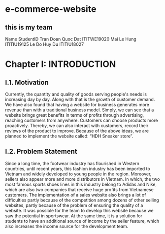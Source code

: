 # e-commerce-website
<h2>this is my team</h2>
<tabel border = 1>
<tr>
<th>Name</th>
<th>StudentID</th>
</tr>
<tr>
<td>Tran Doan Quoc Dat</td>
<td>ITITWE19020</td>
</tr>
<tr>
<td>Mai Le Hung</td>
<td>ITITIU19125</td>
</tr>
<tr>
<td>Le Do Huy Du</td>
<td>ITITIU18027</td>
</tr>
</table>

<h1>Chapter I: INTRODUCTION</h1>
<h2>I.1. Motivation</h2>
<p text-align: justify>Currently, the quantity and quality of goods serving people's needs is increasing day by day. Along with that is the growth of customer demand. We have also found that having a website for business generates more revenue than with a traditional business model. Simply, we can see that a website brings great benefits in terms of profits through advertising, reaching customers from anywhere. Customers can choose products more proactively. Thereby, we can also interact with customers, record their reviews of the product to improve. Because of the above ideas, we are planned to implement the website called: “HDH Sneaker store”.</p>
<h2>I.2. Problem Statement</h2>
<p text-align: justify>Since a long time, the footwear industry has flourished in Western countries, until recent years, this fashion industry has been imported to Vietnam and widely developed to young people in the region. Moreover, sellers also appear more and more distributors in Vietnam. In which, the two most famous sports shoes lines in this industry belong to Adidas and Nike, which are also two companies that receive huge profits from Vietnamese customers.
The implementation of a sales website also brings a lot of difficulties partly because of the competition among dozens of other selling websites, partly because of the problem of ensuring the quality of a website.
It was possible for the team to develop this website because we saw the potential in sportswear. At the same time, it is a solution for students to have an additional source of income by the seller feature, which also increases the income source for the development team.</p>

